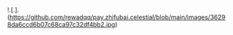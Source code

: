!.[.].(https://github.com/rewadqq/pay.zhifubai.celestial/blob/main/images/36298da6ccd6b07c68ca97c32df4bb2.jpg)
